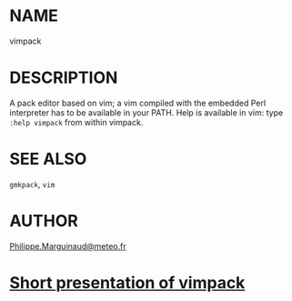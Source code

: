 # NAME

vimpack

# DESCRIPTION

A pack editor based on vim; a vim compiled with the embedded Perl interpreter has to be available in your PATH.
Help is available in vim: type `:help vimpack` from within vimpack.

# SEE ALSO

`gmkpack`, `vim`

# AUTHOR

Philippe.Marguinaud@meteo.fr

# [Short presentation of vimpack](../doc/vimpack.pdf)

